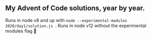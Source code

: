 ## My Advent of Code solutions, year by year.

Runs in node v8 and up with `node --experimental-modules 2020/day1/solution.js `. Runs in node v12 without the experimental modules flag 🎉
